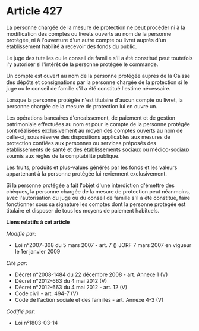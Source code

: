 # Article 427

La personne chargée de la mesure de protection ne peut procéder ni à la modification des comptes ou livrets ouverts au nom de
la personne protégée, ni à l'ouverture d'un autre compte ou livret auprès d'un établissement habilité à recevoir des fonds du
public.

Le juge des tutelles ou le conseil de famille s'il a été constitué peut toutefois l'y autoriser si l'intérêt de la personne
protégée le commande.

Un compte est ouvert au nom de la personne protégée auprès de la Caisse des dépôts et consignations par la personne chargée
de la protection si le juge ou le conseil de famille s'il a été constitué l'estime nécessaire.

Lorsque la personne protégée n'est titulaire d'aucun compte ou livret, la personne chargée de la mesure de protection lui en
ouvre un.

Les opérations bancaires d'encaissement, de paiement et de gestion patrimoniale effectuées au nom et pour le compte de la
personne protégée sont réalisées exclusivement au moyen des comptes ouverts au nom de celle-ci, sous réserve des dispositions
applicables aux mesures de protection confiées aux personnes ou services préposés des établissements de santé et des
établissements sociaux ou médico-sociaux soumis aux règles de la comptabilité publique.

Les fruits, produits et plus-values générés par les fonds et les valeurs appartenant à la personne protégée lui reviennent
exclusivement.

Si la personne protégée a fait l'objet d'une interdiction d'émettre des chèques, la personne chargée de la mesure de
protection peut néanmoins, avec l'autorisation du juge ou du conseil de famille s'il a été constitué, faire fonctionner sous
sa signature les comptes dont la personne protégée est titulaire et disposer de tous les moyens de paiement habituels.

**Liens relatifs à cet article**

_Modifié par_:

  - Loi n°2007-308 du 5 mars 2007 - art. 7 () JORF 7 mars 2007 en vigueur le 1er janvier 2009

_Cité par_:

  - Décret n°2008-1484 du 22 décembre 2008 - art. Annexe 1 (V)
  - Décret n°2012-663 du 4 mai 2012 (V)
  - Décret n°2012-663 du 4 mai 2012 - art. 12 (V)
  - Code civil - art. 494-7 (V)
  - Code de l'action sociale et des familles - art. Annexe 4-3 (V)

_Codifié par_:

  - Loi n°1803-03-14
